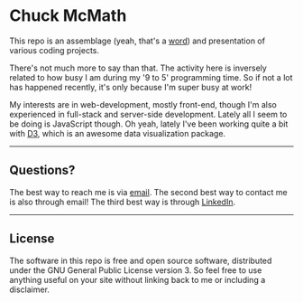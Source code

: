 # Chuck McMath

This repo is an assemblage (yeah, that's a [word](http://www.dictionary.com/browse/assemblage)) and presentation of various coding projects.

There's not much more to say than that. The activity here is inversely related to how busy I am during my '9 to 5' programming time. So if not a lot has happened recently, it's only because I'm super busy at work!

My interests are in web-development, mostly front-end, though I'm also experienced in full-stack and server-side development. Lately all I seem to be doing is JavaScript though. Oh yeah, lately I've been working quite a bit with [D3](http://d3js.org), which is an awesome data visualization package.

---

## Questions?

The best way to reach me is via [email](mailto:chuck.mcmath@gmail.com). The second best way to contact me is also through email! The third best way is through [LinkedIn](https://www.linkedin.com/in/charles-mcmath-369b796a).

---

## License

The software in this repo is free and open source software, distributed under the GNU General Public License version 3. So feel free to use anything useful on your site without linking back to me or including a disclaimer.
